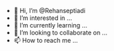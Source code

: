 - 👋 Hi, I’m @Rehanseptiadi
- 👀 I’m interested in ...
- 🌱 I’m currently learning ...
- 💞️ I’m looking to collaborate on ...
- 📫 How to reach me ...

<!---
Rehanseptiadi/Rehanseptiadi is a ✨ special ✨ repository because its `README.md` (this file) appears on your GitHub profile.
You can click the Preview link to take a look at your changes.
--->
